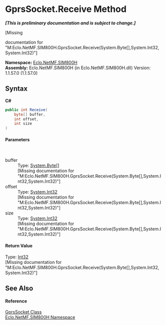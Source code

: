 # GprsSocket.Receive Method 
 _**\[This is preliminary documentation and is subject to change.\]**_

\[Missing <summary> documentation for "M:Eclo.NetMF.SIM800H.GprsSocket.Receive(System.Byte[],System.Int32,System.Int32)"\]

**Namespace:**&nbsp;<a href="N_Eclo_NetMF_SIM800H">Eclo.NetMF.SIM800H</a><br />**Assembly:**&nbsp;Eclo.NetMF.SIM800H (in Eclo.NetMF.SIM800H.dll) Version: 1.1.57.0 (1.1.57.0)

## Syntax

**C#**<br />
``` C#
public int Receive(
	byte[] buffer,
	int offset,
	int size
)
```


#### Parameters
&nbsp;<dl><dt>buffer</dt><dd>Type: <a href="http://msdn2.microsoft.com/en-us/library/yyb1w04y" target="_blank">System.Byte</a>[]<br />\[Missing <param name="buffer"/> documentation for "M:Eclo.NetMF.SIM800H.GprsSocket.Receive(System.Byte[],System.Int32,System.Int32)"\]</dd><dt>offset</dt><dd>Type: <a href="http://msdn2.microsoft.com/en-us/library/td2s409d" target="_blank">System.Int32</a><br />\[Missing <param name="offset"/> documentation for "M:Eclo.NetMF.SIM800H.GprsSocket.Receive(System.Byte[],System.Int32,System.Int32)"\]</dd><dt>size</dt><dd>Type: <a href="http://msdn2.microsoft.com/en-us/library/td2s409d" target="_blank">System.Int32</a><br />\[Missing <param name="size"/> documentation for "M:Eclo.NetMF.SIM800H.GprsSocket.Receive(System.Byte[],System.Int32,System.Int32)"\]</dd></dl>

#### Return Value
Type: <a href="http://msdn2.microsoft.com/en-us/library/td2s409d" target="_blank">Int32</a><br />\[Missing <returns> documentation for "M:Eclo.NetMF.SIM800H.GprsSocket.Receive(System.Byte[],System.Int32,System.Int32)"\]

## See Also


#### Reference
<a href="T_Eclo_NetMF_SIM800H_GprsSocket">GprsSocket Class</a><br /><a href="N_Eclo_NetMF_SIM800H">Eclo.NetMF.SIM800H Namespace</a><br />